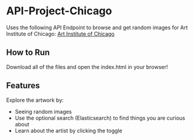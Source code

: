# API-Project-Chicago

Uses the following API Endpoint to browse and get random images for Art Institute of Chicago:
[Art Institute of Chicago](https://api.artic.edu/api/v1/artworks)

## How to Run

Download all of the files and open the index.html in your browser!

## Features

Explore the artwork by:
- Seeing random images
- Use the optional search (Elasticsearch) to find things you are curious about
- Learn about the artist by clicking the toggle